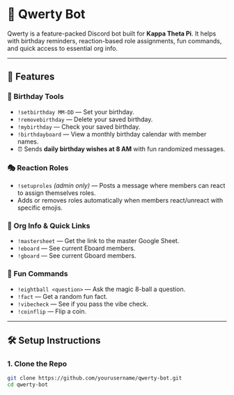 # 🤖 Qwerty Bot

Qwerty is a feature-packed Discord bot built for **Kappa Theta Pi**. It helps with birthday reminders, reaction-based role assignments, fun commands, and quick access to essential org info.

---

## 🚀 Features

### 🎉 Birthday Tools
- `!setbirthday MM-DD` — Set your birthday.
- `!removebirthday` — Delete your saved birthday.
- `!mybirthday` — Check your saved birthday.
- `!birthdayboard` — View a monthly birthday calendar with member names.
- ⏰ Sends **daily birthday wishes at 8 AM** with fun randomized messages.

### 🎭 Reaction Roles
- `!setuproles` *(admin only)* — Posts a message where members can react to assign themselves roles.
- Adds or removes roles automatically when members react/unreact with specific emojis.

### 📌 Org Info & Quick Links
- `!mastersheet` — Get the link to the master Google Sheet.
- `!eboard` — See current Eboard members.
- `!gboard` — See current Gboard members.

### 🎲 Fun Commands
- `!eightball <question>` — Ask the magic 8-ball a question.
- `!fact` — Get a random fun fact.
- `!vibecheck` — See if you pass the vibe check.
- `!coinflip` — Flip a coin.

---

## 🛠 Setup Instructions

### 1. Clone the Repo

```bash
git clone https://github.com/yourusername/qwerty-bot.git
cd qwerty-bot
